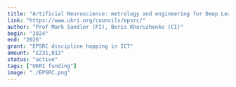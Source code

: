 ```yaml
---
title: "Artificial Neuroscience: metrology and engineering for Deep Learning using Linear Algebra"
link: "https://www.ukri.org/councils/epsrc/"
author: "Prof Mark Sandler (PI), Boris Khoruzhenko (CI)"
begin: "2024"
end: "2026"
grant: "EPSRC discipline hopping in ICT"
amount: "£231,013"
status: "active"
tags: ["UKRI funding"]
image: "./EPSRC.png"
---
```

